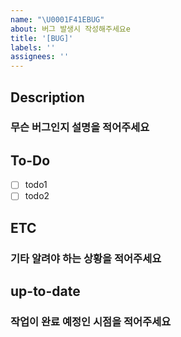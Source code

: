 ```yaml
---
name: "\U0001F41EBUG"
about: 버그 발생시 작성해주세요e
title: '[BUG]'
labels: ''
assignees: ''
---
```


## Description

### 무슨 버그인지 설명을 적어주세요

## To-Do

-   [ ] todo1
-   [ ] todo2

## ETC

### 기타 알려야 하는 상황을 적어주세요

## up-to-date

### 작업이 완료 예정인 시점을 적어주세요
